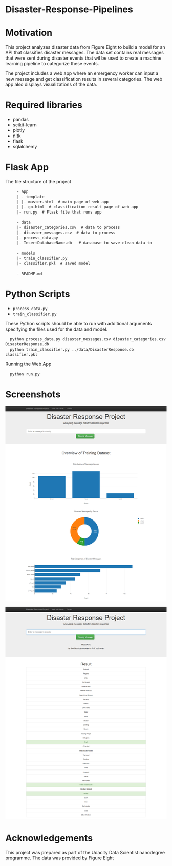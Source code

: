 # Disaster-Response-Pipelines

# Motivation
This project analyzes disaster data from Figure Eight to build a model for an API that classifies disaster messages.
The data set contains real messages that were sent during disaster events that wil be used to create a machine learning pipeline 
to categorize these events.

The project includes a web app where an emergency worker can input a new message and get classification results in several categories. 
The web app also displays visualizations of the data.
 
 # Required libraries
 
 - pandas 
 - scikit-learn
 - plotly
 - nltk
 - flask
 - sqlalchemy
 

 # Flask App
  The file structure of the project
 
         - app
         | - template
         | |- master.html  # main page of web app
         | |- go.html  # classification result page of web app
         |- run.py  # Flask file that runs app

         - data
         |- disaster_categories.csv  # data to process 
         |- disaster_messages.csv  # data to process
         |- process_data.py
         |- InsertDatabaseName.db   # database to save clean data to

         - models
         |- train_classifier.py
         |- classifier.pkl  # saved model 

         - README.md
         
 # Python Scripts 
- `process_data.py `
- `train_classifier.py`

These Python scripts should be able to run with additional arguments specifying the files used for the data and model.

      python process_data.py disaster_messages.csv disaster_categories.csv DisasterResponse.db
      python train_classifier.py ../data/DisasterResponse.db classifier.pkl

Running the Web App

      python run.py
      
# Screenshots 

![Visulas](https://raw.githubusercontent.com/mahajye90/Disaster-Response-Pipelines/main/FireShot%20Capture%20003%20-%20Disasters%20-%20view6914b2f4-3001.udacity-student-workspaces.com.png)

![e.g](https://raw.githubusercontent.com/mahajye90/Disaster-Response-Pipelines/main/FireShot%20Capture%20009%20-%20Disasters%20-%20view6914b2f4-3001.udacity-student-workspaces.com.png)

# Acknowledgements
This project was prepared as part of the Udacity Data Scientist nanodegree programme. The data was provided by Figure Eight
